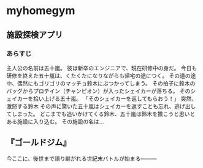 # myhomegym
## 施設探検アプリ

### あらすじ
主人公の名前は五十嵐。
彼は新卒のエンジニアで、現在研修中の身だ。
今日も研修を終えた五十嵐は、くたくたになりながらも帰宅の途につく。
その道の途中、偶然にもゴリゴリのマッチョ鈴木にぶつかってしまう。
その拍子に鈴木のバッグからプロテイン（チャンピオン）が入ったシェイカーが落ちる。
そのシェイカーを拾い上げる五十嵐。
「そのシェイカーを返してもらおう！」
突然、激怒する鈴木
その声に驚いた五十嵐はシェイカーを返すことも忘れ、逃げ出してしまった。
どこまでも追いかけてくる鈴木、五十嵐は鈴木を撒こうと思いとある施設に入り込む。
その施設の名は…

## 『ゴールドジム』

今ここに、後世まで語り継がれる世紀末バトルが始まる―――